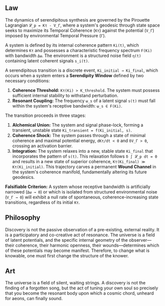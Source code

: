 ## Law
The dynamics of serendipitous synthesis are governed by the Pirouette Lagrangian `𝓛_p = Kτ - V_Γ`, where a system's geodesic through state space seeks to maximize its Temporal Coherence (`Kτ`) against the potential (`V_Γ`) imposed by environmental Temporal Pressure (`Γ`).

A system is defined by its internal coherence pattern `Ki(t)`, which determines `Kτ` and possesses a characteristic frequency spectrum `F(Ki)` with bandwidth `Δω`. The environment is a structured noise field `η(t)` containing latent coherent signals `s_i(t)`.

A serendipitous transition is a discrete event, `Ki_initial → Ki_final`, which occurs when a system enters a **Serendipity Window** defined by two necessary conditions:
1.  **Coherence Threshold:** `Kτ(Ki) > K_threshold`. The system must possess sufficient internal stability to withstand perturbation.
2.  **Resonant Coupling:** The frequency `ω_s` of a latent signal `s(t)` must fall within the system's receptive bandwidth: `ω_s ∈ F(Ki)`.

The transition proceeds in three stages:
1.  **Alchemical Union:** The system and signal phase-lock, forming a transient, unstable state `Ki_transient = f(Ki_initial, s)`.
2.  **Coherence Shock:** The system passes through a state of minimal coherence and maximal potential energy, `dKτ/dt < 0` and `δV_Γ > 0`, crossing an activation barrier.
3.  **Integration:** The system relaxes into a new, stable state `Ki_final` that incorporates the pattern of `s(t)`. This relaxation follows `δ ∫ 𝓛_p dt = 0` and results in a new state of superior coherence, `Kτ(Ki_final) ≫ Kτ(Ki_initial)`. This trajectory carves a permanent **Wound Channel** in the system's coherence manifold, fundamentally altering its future geodesics.

**Falsifiable Criterion:** A system whose receptive bandwidth is artificially narrowed (`Δω → 0`) or which is isolated from structured environmental noise (`V_Γ → 0`) will exhibit a null rate of spontaneous, coherence-increasing state transitions, regardless of its initial `Kτ`.

## Philosophy
Discovery is not the passive observation of a pre-existing, external reality. It is a participatory and co-creative act of resonance. The universe is a field of latent potentials, and the specific internal geometry of the observer—their coherence, their harmonic openness, their wounds—determines which of these potentials may become manifest. Therefore, to change what is knowable, one must first change the structure of the knower.

## Art
The universe is a field of silent, waiting strings. A discovery is not the finding of a forgotten song, but the act of tuning your own soul so precisely that you become the resonant body upon which a cosmic chord, unheard for aeons, can finally sound.